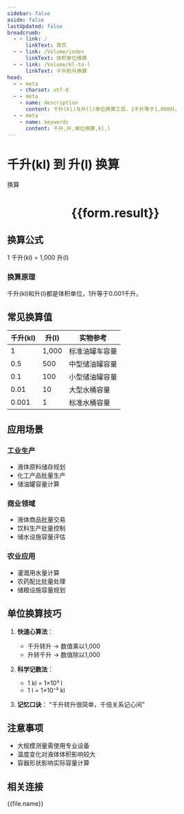 ```yaml
---
sidebar: false
aside: false
lastUpdated: false
breadcrumb:
  - - link: /
      linkText: 首页
  - - link: /Volume/index
      linkText: 体积单位换算
  - - link: /Volume/kl-to-l
      linkText: 千升到升换算
head:
  - - meta
    - charset: utf-8
  - - meta
    - name: description
      content: 千升(kl)与升(l)单位换算工具，1千升等于1,000升。
  - - meta
    - name: keywords
      content: 千升,升,单位换算,kl,l
---
```


# 千升(kl) 到 升(l) 换算

<script setup>
import { onMounted, reactive, inject ,ref  } from 'vue'
import { NButton,NForm ,NFormItem,NInput,NInputNumber,NSelect,NCard,useMessage ,NGrid ,NGi } from 'naive-ui'
import { defineClientComponent } from 'vitepress'
import { Volume } from '../../files';

const convert = inject('convert')
const formRef = ref(null);
const rules = {
  number:{
    required: true,
    type: 'number',
    trigger: "blur"
  }
}
const form = reactive({
  number:null,
  result:'',
  title:'千升(kl)到升(l)换算'
})

const convertHandler = (e) => {
  e.preventDefault();
  formRef.value?.validate((errors)=>{
    if (!errors) {
      form.result = `${form.number} kl = ${convert(form.number).from('kl').to('l')} l`
    }
  })
}
</script>

<n-form size="large" :model="form" ref='formRef' :rules="rules">
  <n-form-item label="数值" path="number">
    <n-input-number size="large" style="width:100%" :min="0" v-model:value="form.number" placeholder="请输入千升数值" />
  </n-form-item>
  <n-form-item>
    <n-button type="info" style="width:100%" @click="convertHandler">换算</n-button>
  </n-form-item>
</n-form>
<n-card embedded :bordered="false" hoverable>
  <div style="text-align:center">
    <h1>{{form.result}}</h1>
  </div>
</n-card>

## 换算公式
1 千升(kl) = 1,000 升(l)

### 换算原理
千升(kl)和升(l)都是体积单位，1升等于0.001千升。

## 常见换算值
| 千升(kl) | 升(l) | 实物参考                 |
|---------|------|--------------------------|
| 1       | 1,000 | 标准油罐车容量            |
| 0.5     | 500  | 中型储油罐容量            |
| 0.1     | 100  | 小型储油罐容量            |
| 0.01    | 10   | 大型水桶容量              |
| 0.001   | 1    | 标准水桶容量              |

## 应用场景
### 工业生产
- 液体原料储存规划
- 化工产品批量生产
- 储油罐容量计算

### 商业领域
- 液体商品批量交易
- 饮料生产批量控制
- 储水设施容量评估

### 农业应用
- 灌溉用水量计算
- 农药配比批量处理
- 储粮设施容量规划

## 单位换算技巧
1. **快速心算法**：
   - 千升转升 → 数值乘以1,000
   - 升转千升 → 数值除以1,000

2. **科学记数法**：
   - 1 kl = 1×10³ l
   - 1 l = 1×10⁻³ kl

3. **记忆口诀**：
   "千升转升很简单，千倍关系记心间"

## 注意事项
- 大规模测量需使用专业设备
- 温度变化对液体体积影响较大
- 容器形状影响实际容量计算

## 相关连接
<n-grid x-gap="12" :cols="2">
  <n-gi v-for="(file, index) in Volume" :key="index">
    <n-button
      text
      tag="a"
      :href="file.path"
      type="info"
    >
      {{file.name}}
    </n-button>
  </n-gi>
</n-grid>